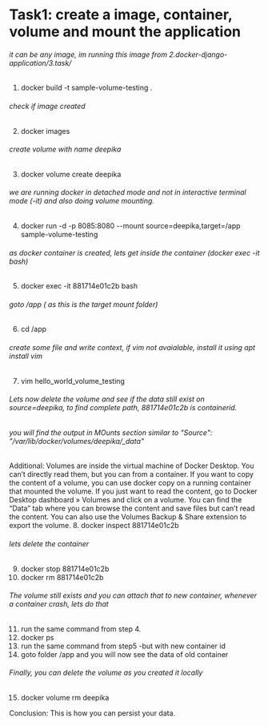 # Task1: create a image, container, volume and mount the application

###### it can be any image, im running this image from 2.docker-django-application/3.task/
1. docker build -t sample-volume-testing . 
###### check if image created  
2. docker images
###### create volume with name deepika
3. docker volume create deepika 
###### we are running docker in detached mode and not in interactive terminal mode (-it) and also doing volume mounting.
4. docker run -d -p 8085:8080 --mount source=deepika,target=/app sample-volume-testing 
###### as docker container is created, lets get inside the container (docker exec -it <containerid> bash)
5. docker exec -it 881714e01c2b bash
###### goto /app ( as this is the target mount folder)
6. cd /app
###### create some file and write context, if vim not avaialable, install it using apt install vim
7. vim hello_world_volume_testing
###### Lets now delete the volume and see if the data still exist on source=deepika, to find complete path, 881714e01c2b is containerid.
###### you will find the output in MOunts section similar to "Source": "/var/lib/docker/volumes/deepika/_data"
Additional: Volumes are inside the virtual machine of Docker Desktop. You can’t directly read them, but you can from a container. If you want to copy the content of a volume, you can use docker copy on a running container that mounted the volume. If you just want to read the content, go to Docker Desktop dashboard » Volumes and click on a volume. You can find the “Data” tab where you can browse the content and save files but can’t read the content. You can also use the Volumes Backup & Share extension to export the volume.
8. docker inspect 881714e01c2b 
###### lets delete the container
9. docker stop 881714e01c2b
10. docker rm 881714e01c2b
###### The volume still exists and you can attach that to new container, whenever a container crash, lets do that
11. run the same command from step 4.  
12. docker ps
13. run the same command from step5 -but with new container id
14. goto folder /app and you will now see the  data of old container
###### Finally, you can delete the volume as you created it locally
15. docker volume rm deepika

Conclusion: This is how you can persist your data.